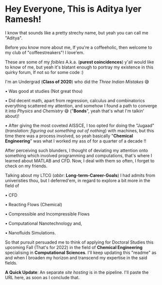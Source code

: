# Hey Everyone, This is Aditya Iyer Ramesh! 

I know that sounds like a pretty strechy name, but yeah you can call me "Aditya".

Before you know more about me, If you're a coffeeholic, then welcome to my club of "coffeestreakers"! I love'em.

These are some of my _foibles_ A.k.a. (**purest coincidences**) y'all would like to know of me, but yeah it's blatant enough to portray my existence in this quirky forum, If not so for some code :) 

I'm an Undergrad (**Class of 2020**) who did the _Three Indian Mistakes_ 😅

  • Was good at studies (Not great thou) 

  • Did decent math, apart from regression, calculus and combinatorics everything scattered my attention, and somehow I found a path to converge it into _Physics_ and _Chemistry_ 😅 ("**Bonds**", yeah that's what I'm talkin' about)! 

  • After giving the most coveted AISSCE, I too opted for doing the "Jugaad" (_translation: figuring out something out of nothing_) with machines, but this time there was a process involved, so yeah basically "**Chemical Engineering**" was what I worked my ass of for a quarter of a decade !! 

After perceiving such blunders, I thought of deviating my attention onto something which involved programming and computations, that's where I learned about MATLAB and CFD. Now, I deal with them so often, I forget to check on my friends. 

Talking about my LTCG (_abbr_: **Long-term-Career-Goals**) I had admits from univeristies thou, but I deferred'em, in regard to explore a bit more in the field of 

  • CFD 

  • Reacting Flows (Chemical) 

  • Compressible and Incompressible Flows 

  • Computational Nanotechnology and,

  • Nanofluids Simulations. 

So that pursuit persuaded me to think of applying for Doctoral Studies this upcoming Fall (That's for 2022) in the field of **Chemical Engineering** specialising in **Computational Sciences**. I'll keep updating this "readme" as and when I broaden my horizon and transcend my expertise in the said fields.

**A Quick Update**: An separate _site hosting_ is in the pipeline. I'll paste the URL here, as soon as I conclude that. 
